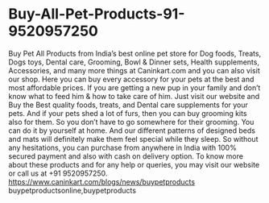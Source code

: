 # Buy-All-Pet-Products-91-9520957250
Buy Pet All Products from India’s best online pet store for Dog foods, Treats, Dogs toys, Dental care, Grooming, Bowl &amp; Dinner sets, Health supplements, Accessories, and many more things at Caninkart.com and you can also visit our shop.  Here you can buy every accessory for your pets at the best and most affordable prices. If you are getting a new pup in your family and don’t know what to feed him &amp; how to take care of him. Just visit our website and Buy the Best quality foods, treats, and Dental care supplements for your pets. And if your pets shed a lot of furs, then you can buy grooming kits also for them. So you don’t have to go somewhere for their grooming. You can do it by yourself at home. And our different patterns of designed beds and mats will definitely make them feel special while they sleep. So without any hesitations, you can purchase from anywhere in India with 100% secured payment and also with cash on delivery option. To know more about these products and for any help or queries, you may visit our website or call us at +91 9520957250. https://www.caninkart.com/blogs/news/buypetproducts  buypetproductsonline,buypetproducts
